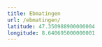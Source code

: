 ```yaml
---
title: Ebmatingen
url: /ebmatingen/
latitude: 47.350988900000004
longitude: 8.640695000000001
---
```

